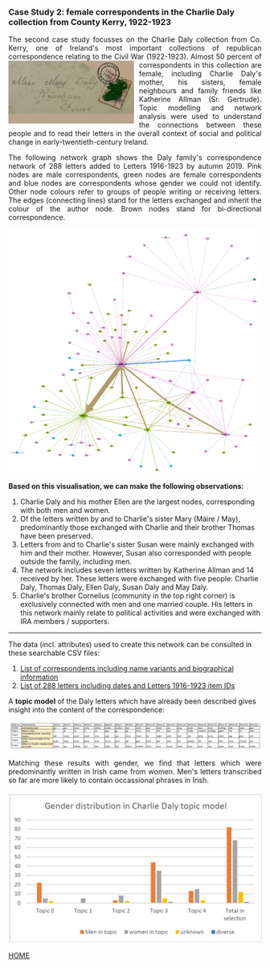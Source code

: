 
<h3>Case Study 2: female correspondents in the Charlie Daly collection from County Kerry, 1922-1923</h3>

<p align="justify">The second case study focusses on the Charlie Daly collection from Co. Kerry, one of Ireland's most important collections of republican correspondence relating to the Civil War (1922-1923). <img src="./Logos/Logo_Daily.png" alt="logo" align="left" style="padding-right:10px" width="250px"/>Almost 50 percent of correspondents in this collection are female, including Charlie Daly's mother, his sisters, female neighbours and family friends like Katherine Allman (Sr. Gertrude). Topic modelling and network analysis were used to understand the connections between these people and to read their letters in the overall context of social and political change in early-twentieth-century Ireland.</p>

<p align="justify">The following network graph shows the Daly family's correspondence network of 288 letters added to Letters 1916-1923 by autumn 2019. Pink nodes are male correspondents, green nodes are female correspondents and blue nodes are correspondents whose gender we could not identify. Other node colours refer to groups of people writing or receiving letters. The edges (connecting lines) stand for the letters exchanged and inherit the colour of the author node. Brown nodes stand for bi-directional correspondence.</p> 

 <img src="Daly_network_19May2020.png" alt="Daly family correspondence network of 288 letters added to Letters 1916-1923 by autumn 2019" target="_blank" width="700px"> 

<p align="justify"><strong>Based on this visualisation, we can make the following observations:</strong>
 
<ol>
  <li>Charlie Daly and his mother Ellen are the largest nodes, corresponding with both men and women.</li>
  <li>Of the letters written by and to Charlie's sister Mary (Máire / May), predominantly those exchanged with Charlie and their brother Thomas have been preserved.</li>
  <li>Letters from and to Charlie's sister Susan were mainly exchanged with him and their mother. However, Susan also corresponded with people outside the family, including men.</li>
  <li>The network includes seven letters written by Katherine Allman and 14 received by her. These letters were exchanged with five people: Charlie Daly, Thomas Daly, Ellen Daly, Susan Daly and May Daly.</li>
  <li>Charlie's brother Cornelius (community in the top right corner) is exclusively connected with men and one married couple. His letters in this network mainly relate to political activities and were exchanged with IRA members / supporters.</li>
</ol> 
</p>
<hr>

The data (incl. attributes) used to create this network can be consulted in these searchable CSV files:

1. [List of correspondents including name variants and biographical information](https://github.com/MonikaBarget/FeministDH/blob/master/DalyNetwork_nodes_correspondents.csv)
1. [List of 288 letters including dates and Letters 1916-1923 item IDs](https://github.com/MonikaBarget/FeministDH/blob/master/DalyNetwork_edges_letters.csv)

A **topic model** of the Daly letters which have already been described gives insight into the content of the correspondence:

<img src="Daly_5 topics_table of words.png" alt="5 topics in Daly letters" target="_blank" width="700px">

<p align="justify">Matching these results with gender, we find that letters which were predominantly written in Irish came from women. Men's letters transcribed so far are more likely to contain occassional phrases in Irish.</p>

<img src="Daly_5 topics_distribution by gender.jpg" alt="5 topics in Daly letters" target="_blank" width="700px">

[HOME](https://monikabarget.github.io/FeministDH/)
